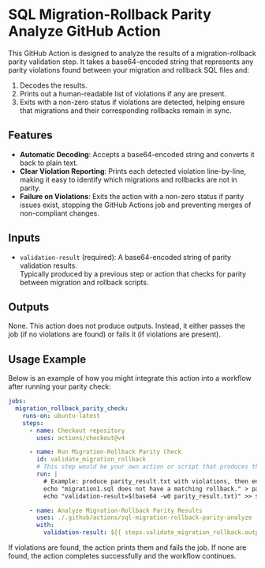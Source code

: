 # SQL Migration-Rollback Parity Analyze GitHub Action

This GitHub Action is designed to analyze the results of a migration-rollback parity validation step. It takes a base64-encoded string that represents any parity violations found between your migration and rollback SQL files and:

1. Decodes the results.
2. Prints out a human-readable list of violations if any are present.
3. Exits with a non-zero status if violations are detected, helping ensure that migrations and their corresponding rollbacks remain in sync.

## Features

- **Automatic Decoding**: Accepts a base64-encoded string and converts it back to plain text.
- **Clear Violation Reporting**: Prints each detected violation line-by-line, making it easy to identify which migrations and rollbacks are not in parity.
- **Failure on Violations**: Exits the action with a non-zero status if parity issues exist, stopping the GitHub Actions job and preventing merges of non-compliant changes.

## Inputs

- `validation-result` (required): A base64-encoded string of parity validation results.  
  Typically produced by a previous step or action that checks for parity between migration and rollback scripts.

## Outputs

None. This action does not produce outputs. Instead, it either passes the job (if no violations are found) or fails it (if violations are present).

## Usage Example

Below is an example of how you might integrate this action into a workflow after running your parity check:

```yaml
jobs:
  migration_rollback_parity_check:
    runs-on: ubuntu-latest
    steps:
      - name: Checkout repository
        uses: actions/checkout@v4

      - name: Run Migration-Rollback Parity Check
        id: validate_migration_rollback
        # This step would be your own action or script that produces the base64-encoded validation result.
        run: |
          # Example: produce parity_result.txt with violations, then encode it
          echo "migration1.sql does not have a matching rollback." > parity_result.txt
          echo "validation-result=$(base64 -w0 parity_result.txt)" >> $GITHUB_OUTPUT

      - name: Analyze Migration-Rollback Parity Results
        uses: ./.github/actions/sql-migration-rollback-parity-analyze
        with:
          validation-result: ${{ steps.validate_migration_rollback.outputs.validation-result }}
```

If violations are found, the action prints them and fails the job. If none are found, the action completes successfully and the workflow continues.
